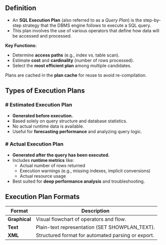 ## **Definition**

- An **SQL Execution Plan** (also referred to as a *Query Plan*) is the step-by-step strategy that the DBMS engine follows to execute a SQL query.
- This plan involves the use of various operators that define how data will be accessed and processed.

**Key Functions:**

- Determine **access paths** (e.g., index vs. table scan).
- Estimate **cost** and **cardinality** (number of rows processed).
- Select the **most efficient plan** among multiple candidates.

Plans are cached in the **plan cache** for reuse to avoid re-compilation.

## **Types of Execution Plans**

### # **Estimated Execution Plan**

- **Generated before execution.**
- Based solely on query structure and database statistics.
- No actual runtime data is available.
- Useful for **forecasting performance** and analyzing query logic.

### # **Actual Execution Plan**

- **Generated after the query has been executed.**
- Includes **runtime metrics** like:
    - Actual number of rows returned
    - Execution warnings (e.g., missing indexes, implicit conversions)
    - Actual resource usage
- Best suited for **deep performance analysis** and troubleshooting.

## **Execution Plan Formats**

| Format | Description |
| --- | --- |
| **Graphical** | Visual flowchart of operators and flow. |
| **Text** | Plain-text representation (SET SHOWPLAN_TEXT). |
| **XML** | Structured format for automated parsing or export. |